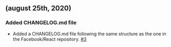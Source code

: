 ## (august 25th, 2020)

### Added CHANGELOG.md file

* Added a CHANGELOG.md file following the same structure as the one in the Facebook/React repository. [#3](https://github.com/marceljar/Group_00/issues/3)
